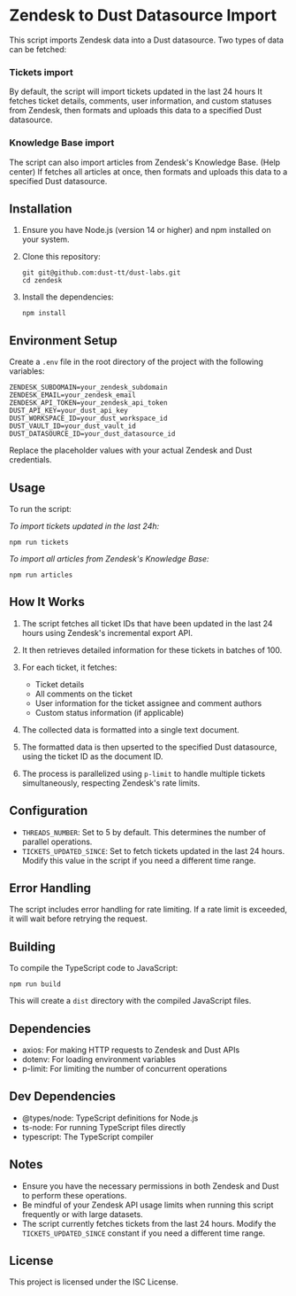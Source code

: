 # Zendesk to Dust Datasource Import

This script imports Zendesk data into a Dust datasource. 
Two types of data can be fetched: 

### Tickets import
By default, the script will import tickets updated in the last 24 hours 
It fetches ticket details, comments, user information, and custom statuses from Zendesk, then formats and uploads this data to a specified Dust datasource.

### Knowledge Base import
The script can also import articles from Zendesk's Knowledge Base. (Help center)
If fetches all articles at once, then formats and uploads this data to a specified Dust datasource.

## Installation

1. Ensure you have Node.js (version 14 or higher) and npm installed on your system.

2. Clone this repository:
   ```
   git git@github.com:dust-tt/dust-labs.git
   cd zendesk
   ```

3. Install the dependencies:
   ```
   npm install
   ```

## Environment Setup

Create a `.env` file in the root directory of the project with the following variables:

```
ZENDESK_SUBDOMAIN=your_zendesk_subdomain
ZENDESK_EMAIL=your_zendesk_email
ZENDESK_API_TOKEN=your_zendesk_api_token
DUST_API_KEY=your_dust_api_key
DUST_WORKSPACE_ID=your_dust_workspace_id
DUST_VAULT_ID=your_dust_vault_id
DUST_DATASOURCE_ID=your_dust_datasource_id
```

Replace the placeholder values with your actual Zendesk and Dust credentials.

## Usage

To run the script:

*To import tickets updated in the last 24h:*
```
npm run tickets
```

*To import all articles from Zendesk's Knowledge Base:*
```
npm run articles
```

## How It Works

1. The script fetches all ticket IDs that have been updated in the last 24 hours using Zendesk's incremental export API.

2. It then retrieves detailed information for these tickets in batches of 100.

3. For each ticket, it fetches:
   - Ticket details
   - All comments on the ticket
   - User information for the ticket assignee and comment authors
   - Custom status information (if applicable)

4. The collected data is formatted into a single text document.

5. The formatted data is then upserted to the specified Dust datasource, using the ticket ID as the document ID.

6. The process is parallelized using `p-limit` to handle multiple tickets simultaneously, respecting Zendesk's rate limits.

## Configuration

- `THREADS_NUMBER`: Set to 5 by default. This determines the number of parallel operations.
- `TICKETS_UPDATED_SINCE`: Set to fetch tickets updated in the last 24 hours. Modify this value in the script if you need a different time range.

## Error Handling

The script includes error handling for rate limiting. If a rate limit is exceeded, it will wait before retrying the request.

## Building

To compile the TypeScript code to JavaScript:

```
npm run build
```

This will create a `dist` directory with the compiled JavaScript files.

## Dependencies

- axios: For making HTTP requests to Zendesk and Dust APIs
- dotenv: For loading environment variables
- p-limit: For limiting the number of concurrent operations

## Dev Dependencies

- @types/node: TypeScript definitions for Node.js
- ts-node: For running TypeScript files directly
- typescript: The TypeScript compiler

## Notes

- Ensure you have the necessary permissions in both Zendesk and Dust to perform these operations.
- Be mindful of your Zendesk API usage limits when running this script frequently or with large datasets.
- The script currently fetches tickets from the last 24 hours. Modify the `TICKETS_UPDATED_SINCE` constant if you need a different time range.

## License

This project is licensed under the ISC License.
